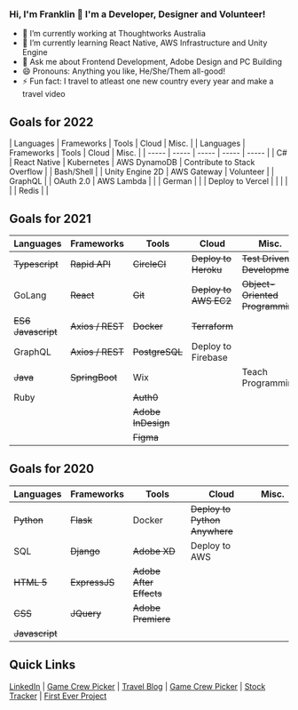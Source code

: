### Hi, I'm Franklin 👋 I'm a Developer, Designer and Volunteer!


- 🔭 I’m currently working at Thoughtworks Australia
- 🌱 I’m currently learning React Native, AWS Infrastructure and Unity Engine
- 💬 Ask me about Frontend Development, Adobe Design and PC Building
- 😄 Pronouns: Anything you like, He/She/Them all-good!
- ⚡ Fun fact: I travel to atleast one new country every year and make a travel video


## Goals for 2022
| Languages | Frameworks | Tools | Cloud | Misc. |
| Languages | Frameworks | Tools | Cloud | Misc. |
| ----- | ----- | ----- | ----- | ----- |
| C# | React Native | Kubernetes | AWS DynamoDB | Contribute to Stack Overflow |
| Bash/Shell |  | Unity Engine 2D | AWS Gateway | Volunteer | 
| GraphQL |  | OAuth 2.0 | AWS Lambda |  |
| German |  |  | Deploy to Vercel |  |
|  |  |  | Redis |  |



## Goals for 2021
| Languages | Frameworks | Tools | Cloud | Misc. |
| ----- | ----- | ----- | ----- | ----- |
| ~~Typescript~~ | ~~Rapid API~~ | ~~CircleCI~~ | ~~Deploy to Heroku~~ | ~~Test Driven Development~~ |
| GoLang | ~~React~~ | ~~Git~~ | ~~Deploy to AWS EC2~~ | ~~Object-Oriented Programming~~ |
| ~~ES6 Javascript~~ | ~~Axios / REST~~ | ~~Docker~~ | ~~Terraform~~ |  |
| GraphQL |  ~~Axios / REST~~ | ~~PostgreSQL~~ | Deploy to Firebase |  |
| ~~Java~~ | ~~SpringBoot~~ | Wix |  | Teach Programming |
| Ruby | | ~~Auth0~~ |  |  |
|  |  | ~~Adobe InDesign~~ |  |  |
|  |  | ~~Figma~~ |  |  |


## Goals for 2020
| Languages | Frameworks | Tools | Cloud | Misc. |
| ----- | ----- | ----- | ----- | ----- |
| ~~Python~~ | ~~Flask~~ | Docker | ~~Deploy to Python Anywhere~~ |  |
| SQL | ~~Django~~ | ~~Adobe XD~~ | Deploy to AWS |  |
| ~~HTML 5~~ | ~~ExpressJS~~ | ~~Adobe After Effects~~ |  |  |
| ~~CSS~~ | ~~JQuery~~ | ~~Adobe Premiere~~ |  |  |
| ~~Javascript~~ |  |  |  |  |


## Quick Links
[LinkedIn](https://www.linkedin.com/in/franklin-moon-23572518a/) | [Game Crew Picker](https://mass-effect-crewed.herokuapp.com/) | [Travel Blog](https://frankstravelblog.pythonanywhere.com/) | [Game Crew Picker](https://mass-effect-crewed.herokuapp.com/) | [Stock Tracker](tw-stock-tracker.franklinvmoon.com) | [First Ever Project](http://opfman.pythonanywhere.com/)
